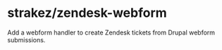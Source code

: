 # strakez/zendesk-webform
Add a webform handler to create Zendesk tickets from Drupal webform submissions.

